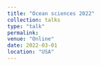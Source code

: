 ```yaml
---
title: "Ocean sciences 2022"
collection: talks
type: "talk"
permalink:
venue: "Online"
date: 2022-03-01
location: "USA"
---
```

